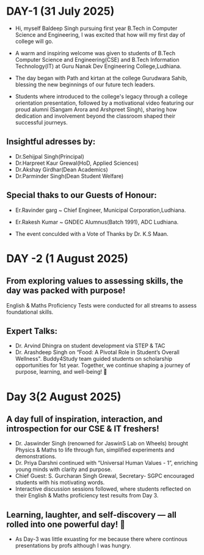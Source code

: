 # DAY-1 (31 July 2025)

- Hi, myself Baldeep Singh pursuing first year B.Tech in Computer Science and Engineering, I was excited that how will my first day of college will go.
- A warm and inspiring welcome was given to students of B.Tech Computer Science and Engineering(CSE) and B.Tech Information Technology(IT) at Guru Nanak Dev Engineering College,Ludhiana.

- The day began with Path and kirtan at the college Gurudwara Sahib, blessing the new beginnings of our future tech leaders.
- Students where introduced to the college's legacy through a college orientation presentation, followed by a motivational video featuring our proud alumni (Sangam Arora and Arshpreet Singh), sharing how dedication and involvement beyond the classroom shaped their successful journeys.

## Insightful adresses by:
- Dr.Sehijpal Singh(Principal)
- Dr.Harpreet Kaur Grewal(HoD, Applied Sciences)
- Dr.Akshay Girdhar(Dean Academics)
- Dr.Parminder Singh(Dean Student Welfare)

## Special thaks to our Guests of Honour:
- Er.Ravinder garg ~ Chief Engineer, Municipal Corporation,Ludhiana.
- Er.Rakesh Kumar ~ GNDEC Alumnus(Batch 1991), ADC Ludhiana.

- The event conculded with a Vote of Thanks by Dr. K.S Maan.

# DAY -2 (1 August 2025)

## From exploring values to assessing skills, the day was packed with purpose!

English & Maths Proficiency Tests were conducted for all streams to assess foundational skills.
## Expert Talks:
- Dr. Arvind Dhingra on student development via STEP & TAC
- Dr. Arashdeep Singh on “Food: A Pivotal Role in Student’s Overall Wellness".
Buddy4Study team guided students on scholarship opportunities for 1st year.
Together, we continue shaping a journey of purpose, learning, and well-being! 💫

# Day 3(2 August 2025)

## A day full of inspiration, interaction, and introspection for our CSE & IT freshers!

-  Dr. Jaswinder Singh (renowned for JaswinS Lab on Wheels) brought Physics & Maths to life through fun, simplified experiments and demonstrations.
-  Dr. Priya Darshni continued with “Universal Human Values - 1”, enriching young minds with clarity and purpose.
-  Chief Guest: S. Gurcharan Singh Grewal, Secretary- SGPC encouraged students with his motivating words.
- Interactive discussion sessions followed, where students reflected on their English & Maths proficiency test results from Day 3.

## Learning, laughter, and self-discovery — all rolled into one powerful day! 💫
- As Day-3 was little exuasting for me because there where continous presentations by profs although I was hungry.
